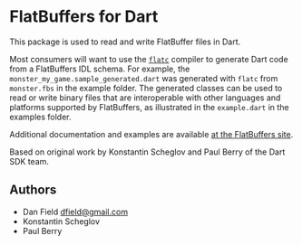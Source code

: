 # FlatBuffers for Dart

This package is used to read and write FlatBuffer files in Dart.

Most consumers will want to use the [`flatc`](https://github.com/google/flatbuffers)
compiler to generate Dart code from a FlatBuffers IDL schema.  For example, the
`monster_my_game.sample_generated.dart` was generated with `flatc` from
`monster.fbs` in the example folder. The generated classes can be used to read
or write binary files that are interoperable with other languages and platforms
supported by FlatBuffers, as illustrated in the `example.dart` in the
examples folder.

Additional documentation and examples are available [at the FlatBuffers site](https://google.github.io/flatbuffers/index.html).

Based on original work by Konstantin Scheglov and Paul Berry of the Dart SDK team.

## Authors

- Dan Field <dfield@gmail.com>
- Konstantin Scheglov
- Paul Berry

